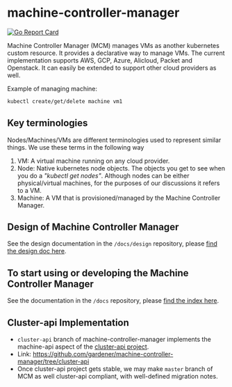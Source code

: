 # machine-controller-manager

[![Go Report Card](https://goreportcard.com/badge/github.com/gardener/machine-controller-manager)](https://goreportcard.com/report/github.com/gardener/machine-controller-manager)

Machine Controller Manager (MCM) manages VMs as another kubernetes custom resource. It provides a declarative way to manage VMs. The current implementation supports AWS, GCP, Azure, Alicloud, Packet and Openstack. It can easily be extended to support other cloud providers as well.

Example of managing machine:

```bash
kubectl create/get/delete machine vm1
```

## Key terminologies

Nodes/Machines/VMs are different terminologies used to represent similar things. We use these terms in the following way

1. VM: A virtual machine running on any cloud provider.
1. Node: Native kubernetes node objects. The objects you get to see when you do a *"kubectl get nodes"*. Although nodes can be either physical/virtual machines, for the purposes of our discussions it refers to a VM.
1. Machine: A VM that is provisioned/managed by the Machine Controller Manager.

## Design of Machine Controller Manager

See the design documentation in the `/docs/design` repository, please [find the design doc here](docs/design/README.md).

## To start using or developing the Machine Controller Manager

See the documentation in the `/docs` repository, please [find the index here](docs/README.md).

## Cluster-api Implementation

- `cluster-api` branch of machine-controller-manager implements the machine-api aspect of the [cluster-api project](https://github.com/kubernetes-sigs/cluster-api).
- Link: https://github.com/gardener/machine-controller-manager/tree/cluster-api
- Once cluster-api project gets stable, we may make `master` branch of MCM as well cluster-api compliant, with well-defined migration notes.
